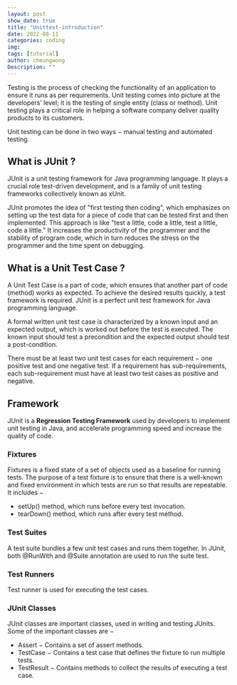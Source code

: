 ```yaml
---
layout: post
show_date: true
title: "Unittest-introduction"
date: 2022-08-11
categories: coding
img:
tags: [tutorial]
author: cheungwong
Description: ""
---
```


Testing is the process of checking the functionality of an application to ensure it runs as per requirements. Unit testing comes into picture at the developers’ level; it is the testing of single entity (class or method). Unit testing plays a critical role in helping a software company deliver quality products to its customers.

Unit testing can be done in two ways − manual testing and automated testing.

## What is JUnit ?

JUnit is a unit testing framework for Java programming language. It plays a crucial role test-driven development, and is a family of unit testing frameworks collectively known as xUnit.

JUnit promotes the idea of "first testing then coding", which emphasizes on setting up the test data for a piece of code that can be tested first and then implemented. This approach is like "test a little, code a little, test a little, code a little." It increases the productivity of the programmer and the stability of program code, which in turn reduces the stress on the programmer and the time spent on debugging.

## What is a Unit Test Case ?

A Unit Test Case is a part of code, which ensures that another part of code (method) works as expected. To achieve the desired results quickly, a test framework is required. JUnit is a perfect unit test framework for Java programming language.

A formal written unit test case is characterized by a known input and an expected output, which is worked out before the test is executed. The known input should test a precondition and the expected output should test a post-condition.

There must be at least two unit test cases for each requirement − one positive test and one negative test. If a requirement has sub-requirements, each sub-requirement must have at least two test cases as positive and negative.

## Framework
JUnit is a **Regression Testing Framework** used by developers to implement unit testing in Java, and accelerate programming speed and increase the quality of code. 

### Fixtures

Fixtures is a fixed state of a set of objects used as a baseline for running tests. The purpose of a test fixture is to ensure that there is a well-known and fixed environment in which tests are run so that results are repeatable. It includes −

- setUp() method, which runs before every test invocation.
- tearDown() method, which runs after every test method.

### Test Suites

A test suite bundles a few unit test cases and runs them together. In JUnit, both @RunWith and @Suite annotation are used to run the suite test.


### Test Runners

Test runner is used for executing the test cases.

### JUnit Classes

JUnit classes are important classes, used in writing and testing JUnits. Some of the important classes are −

- Assert − Contains a set of assert methods.
- TestCase − Contains a test case that defines the fixture to run multiple tests.
- TestResult − Contains methods to collect the results of executing a test case.


